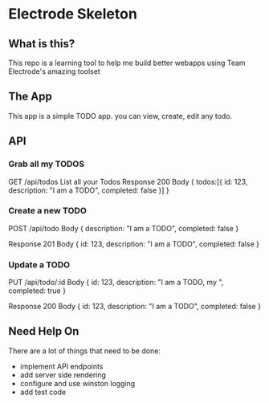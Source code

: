 # Electrode Skeleton

## What is this?
This repo is a learning tool to help me build better webapps using Team Electrode's amazing toolset

## The App
This app is a simple TODO app. you can view, create, edit any todo.

## API

### Grab all my TODOS
GET /api/todos
List all your Todos
  Response 200
  Body
    {
      todos:[{
        id: 123,
        description: "I am a TODO",
        completed: false
        }]
    }

### Create a new TODO
POST /api/todo
Body
  {
    description: "I am a TODO",
    completed: false
  }

Response 201
Body
  {
    id: 123,
    description: "I am a TODO",
    completed: false
  }

### Update a TODO
PUT /api/todo/:id
Body
  {
    id: 123,
    description: "I am a TODO, my ",
    completed: true
  }

Response 200
Body
  {
    id: 123,
    description: "I am a TODO",
    completed: false
  }


## Need Help On
There are a lot of things that need to be done:
- implement API endpoints
- add server side rendering
- configure and use winston logging
- add test code
